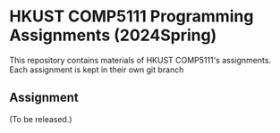 # HKUST COMP5111 Programming Assignments (2024Spring)

This repository contains materials of HKUST COMP5111's assignments. Each assignment is kept in their own git branch

## Assignment

(To be released.)
